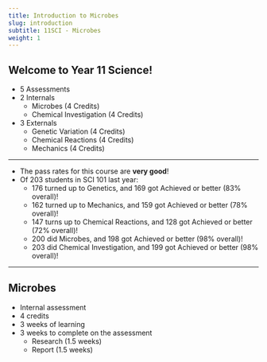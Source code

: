 ```yaml
---
title: Introduction to Microbes
slug: introduction
subtitle: 11SCI - Microbes
weight: 1
---
```


## Welcome to Year 11 Science!

- 5 Assessments
- 2 Internals
	+ Microbes (4 Credits)
	+ Chemical Investigation (4 Credits)
- 3 Externals
	+ Genetic Variation (4 Credits)
	+ Chemical Reactions (4 Credits)
	+ Mechanics (4 Credits)

---

- The pass rates for this course are __very good__!
- Of 203 students in SCI 101 last year:
	+ 176 turned up to Genetics, and 169 got Achieved or better (83% overall)!
	+ 162 turned up to Mechanics, and 159 got Achieved or better (78% overall)!
	+ 147 turns up to Chemical Reactions, and 128 got Achieved or better (72% overall)!
	+ 200 did Microbes, and 198 got Achieved or better (98% overall)!
	+ 203 did Chemical Investigation, and 199 got Achieved or better (98% overall)!

---

## Microbes

- Internal assessment
- 4 credits
- 3 weeks of learning
- 3 weeks to complete on the assessment
	+ Research (1.5 weeks)
	+ Report (1.5 weeks)
